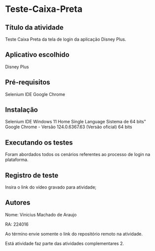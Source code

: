 # Teste-Caixa-Preta

## Título da atividade

Teste Caixa Preta da tela de login da aplicação Disney Plus.

## Aplicativo escolhido

Disney Plus

## Pré-requisitos

Selenium IDE
Google Chrome

## Instalação

Selenium IDE
Windows 11 Home Single Language
Sistema de 64 bits"
Google Chrome - Versão 124.0.6367.63 (Versão oficial) 64 bits

## Executando os testes

Foram abordados todos os cenários referentes ao processo de login na plataforma.

## Registro de teste

Insira o link do vídeo gravado para atividade;

## Autores

Nome: Vinicius Machado de Araujo

RA: 224016

Ao término envie somente o link do repositório remoto na atividade.

Está atividade faz parte das atividades complementares 2.
